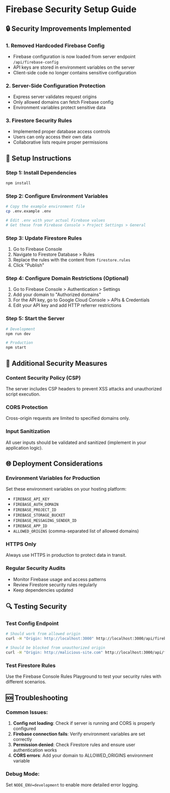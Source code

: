 # Firebase Security Setup Guide

## 🔒 Security Improvements Implemented

### 1. Removed Hardcoded Firebase Config
- Firebase configuration is now loaded from server endpoint `/api/firebase-config`
- API keys are stored in environment variables on the server
- Client-side code no longer contains sensitive configuration

### 2. Server-Side Configuration Protection
- Express server validates request origins
- Only allowed domains can fetch Firebase config
- Environment variables protect sensitive data

### 3. Firestore Security Rules
- Implemented proper database access controls
- Users can only access their own data
- Collaborative lists require proper permissions

## 🚀 Setup Instructions

### Step 1: Install Dependencies
```bash
npm install
```

### Step 2: Configure Environment Variables
```bash
# Copy the example environment file
cp .env.example .env

# Edit .env with your actual Firebase values
# Get these from Firebase Console > Project Settings > General
```

### Step 3: Update Firestore Rules
1. Go to Firebase Console
2. Navigate to Firestore Database > Rules
3. Replace the rules with the content from `firestore.rules`
4. Click "Publish"

### Step 4: Configure Domain Restrictions (Optional)
1. Go to Firebase Console > Authentication > Settings
2. Add your domain to "Authorized domains"
3. For the API key, go to Google Cloud Console > APIs & Credentials
4. Edit your API key and add HTTP referrer restrictions

### Step 5: Start the Server
```bash
# Development
npm run dev

# Production
npm start
```

## 🔧 Additional Security Measures

### Content Security Policy (CSP)
The server includes CSP headers to prevent XSS attacks and unauthorized script execution.

### CORS Protection
Cross-origin requests are limited to specified domains only.

### Input Sanitization
All user inputs should be validated and sanitized (implement in your application logic).

## 🌐 Deployment Considerations

### Environment Variables for Production
Set these environment variables on your hosting platform:
- `FIREBASE_API_KEY`
- `FIREBASE_AUTH_DOMAIN`
- `FIREBASE_PROJECT_ID`
- `FIREBASE_STORAGE_BUCKET`
- `FIREBASE_MESSAGING_SENDER_ID`
- `FIREBASE_APP_ID`
- `ALLOWED_ORIGINS` (comma-separated list of allowed domains)

### HTTPS Only
Always use HTTPS in production to protect data in transit.

### Regular Security Audits
- Monitor Firebase usage and access patterns
- Review Firestore security rules regularly
- Keep dependencies updated

## 🔍 Testing Security

### Test Config Endpoint
```bash
# Should work from allowed origin
curl -H "Origin: http://localhost:3000" http://localhost:3000/api/firebase-config

# Should be blocked from unauthorized origin
curl -H "Origin: http://malicious-site.com" http://localhost:3000/api/firebase-config
```

### Test Firestore Rules
Use the Firebase Console Rules Playground to test your security rules with different scenarios.

## 🆘 Troubleshooting

### Common Issues:
1. **Config not loading**: Check if server is running and CORS is properly configured
2. **Firebase connection fails**: Verify environment variables are set correctly
3. **Permission denied**: Check Firestore rules and ensure user authentication works
4. **CORS errors**: Add your domain to ALLOWED_ORIGINS environment variable

### Debug Mode:
Set `NODE_ENV=development` to enable more detailed error logging.